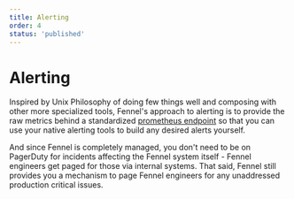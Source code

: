 ```yaml
---
title: Alerting
order: 4
status: 'published'
---
```


# Alerting

Inspired by Unix Philosophy of doing few things well and composing with other 
more specialized tools, Fennel's approach to alerting is to provide the raw
metrics behind a standardized [prometheus endpoint](/observability/prometheus) so 
that you can use your native alerting tools to build any desired alerts yourself.

And since Fennel is completely managed, you don't need to be on PagerDuty for 
incidents affecting the Fennel system itself - Fennel engineers get paged for 
those via internal systems. That said, Fennel still provides you a mechanism 
to page Fennel engineers for any unaddressed production critical issues.